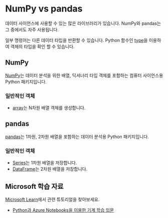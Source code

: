 # NumPy vs pandas

데이터 사이언스에 사용할 수 있는 많은 라이브러리가 있습니다. NumPy와 pandas는 그 중에서도 자주 사용됩니다.

일부 명령어는 다른 데이터 타입을 반환할 수 있습니다. Python 함수인 [type](https://docs.python.org/3/library/functions.html#type)을 이용하여 객체의 타입을 확인 할 수 있습니다.

## NumPy

[NumPy](https://numpy.org/)는 데이터 분석을 위한 배열, 딕셔너리 타입 객체를 포함하는 컴퓨터 사이언스용 Python 패키지입니다.

### 일반적인 객체

- [array](https://numpy.org/doc/1.18/reference/generated/numpy.array.html?highlight=array#numpy.array)는 N차원 배열 객체를 생성합니다.

## pandas

[pandas](https://pandas.pydata.org/)는 1차원, 2차원 배열을 포함하는 데이터 분석용 Python 패키지입니다.

### 일반적인 객체

- [Series](https://pandas.pydata.org/docs/reference/api/pandas.Series.html)는 1차원 배열을 저장합니다.
- [DataFrame](https://pandas.pydata.org/docs/reference/frame.html)는 2차원 배열을 저장합니다.

## Microsoft 학습 자료

[Microsoft Learn](https://learn.microsoft.com/?WT.mc_id=python-c9-niner)에서 관련 튜토리얼을 찾아보세요.

- [Python과 Azure Notebooks을 이용한 기계 학습 입문](https://docs.microsoft.com/learn/paths/intro-to-ml-with-python/?WT.mc_id=python-c9-niner)
